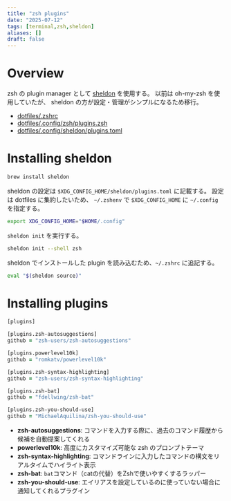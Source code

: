 ```yaml
---
title: "zsh plugins"
date: "2025-07-12"
tags: [terminal,zsh,sheldon]
aliases: []
draft: false
---
```


# Overview

zsh の plugin manager として [sheldon](https://github.com/rossmacarthur/sheldon) を使用する。
以前は oh-my-zsh を使用していたが、 sheldon の方が設定・管理がシンプルになるため移行。

- [dotfiles/.zshrc](https://github.com/koei-kaji/dotfiles/blob/ed9a134dec91748de136f20f8f8daab12473cc9f/.zshrc)
- [dotfiles/.config/zsh/plugins.zsh](https://github.com/koei-kaji/dotfiles/blob/ed9a134dec91748de136f20f8f8daab12473cc9f/.config/zsh/plugins.zsh)
- [dotfiles/.config/sheldon/plugins.toml](https://github.com/koei-kaji/dotfiles/blob/ed9a134dec91748de136f20f8f8daab12473cc9f/.config/sheldon/plugins.toml)

# Installing sheldon

```zsh
brew install sheldon
```

sheldon の設定は `$XDG_CONFIG_HOME/sheldon/plugins.toml` に記載する。
設定は dotfiles に集約したいため、 `~/.zshenv` で `$XDG_CONFIG_HOME` に `~/.config` を指定する。

```zsh title="~/.zshenv"
export XDG_CONFIG_HOME="$HOME/.config"
```

`sheldon init` を実行する。

```zsh
sheldon init --shell zsh
```

sheldon でインストールした plugin を読み込むため、`~/.zshrc` に追記する。

```zsh title="~/.zshrc"
eval "$(sheldon source)"
```

# Installing plugins

```zsh title="~/.config/sheldon/plugins.toml"
[plugins]

[plugins.zsh-autosuggestions]
github = "zsh-users/zsh-autosuggestions"

[plugins.powerlevel10k]
github = "romkatv/powerlevel10k"

[plugins.zsh-syntax-highlighting]
github = "zsh-users/zsh-syntax-highlighting"

[plugins.zsh-bat]
github = "fdellwing/zsh-bat"

[plugins.zsh-you-should-use]
github = "MichaelAquilina/zsh-you-should-use"
```

- **zsh-autosuggestions**: コマンドを入力する際に、過去のコマンド履歴から候補を自動提案してくれる
- **powerlevel10k**: 高度にカスタマイズ可能な zsh のプロンプトテーマ
- **zsh-syntax-highlighting**: コマンドラインに入力したコマンドの構文をリアルタイムでハイライト表示
- **zsh-bat**: `bat`コマンド（catの代替）をZshで使いやすくするラッパー
- **zsh-you-should-use**: エイリアスを設定しているのに使っていない場合に通知してくれるプラグイン
